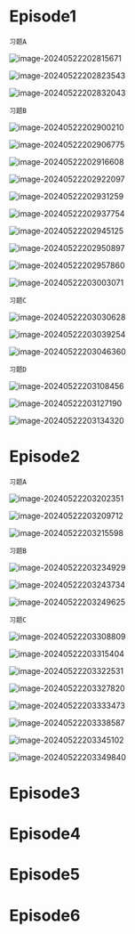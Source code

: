# Episode1

`习题A`

![image-20240522202815671](assets/Unit_4/image-20240522202815671.png)

![image-20240522202823543](assets/Unit_4/image-20240522202823543.png)

![image-20240522202832043](assets/Unit_4/image-20240522202832043.png)

`习题B`

![image-20240522202900210](assets/Unit_4/image-20240522202900210.png)

![image-20240522202906775](assets/Unit_4/image-20240522202906775.png)

![image-20240522202916608](assets/Unit_4/image-20240522202916608.png)

![image-20240522202922097](assets/Unit_4/image-20240522202922097.png)

![image-20240522202931259](assets/Unit_4/image-20240522202931259.png)

![image-20240522202937754](assets/Unit_4/image-20240522202937754.png)

![image-20240522202945125](assets/Unit_4/image-20240522202945125.png)

![image-20240522202950897](assets/Unit_4/image-20240522202950897.png)

![image-20240522202957860](assets/Unit_4/image-20240522202957860.png)

![image-20240522203003071](assets/Unit_4/image-20240522203003071.png)

`习题C`

![image-20240522203030628](assets/Unit_4/image-20240522203030628.png)

![image-20240522203039254](assets/Unit_4/image-20240522203039254.png)

![image-20240522203046360](assets/Unit_4/image-20240522203046360.png)

`习题D`

![image-20240522203108456](assets/Unit_4/image-20240522203108456.png)

![image-20240522203127190](assets/Unit_4/image-20240522203127190.png)

![image-20240522203134320](assets/Unit_4/image-20240522203134320.png)

# Episode2

`习题A`

![image-20240522203202351](assets/Unit_4/image-20240522203202351.png)

![image-20240522203209712](assets/Unit_4/image-20240522203209712.png)

![image-20240522203215598](assets/Unit_4/image-20240522203215598.png)

`习题B`

![image-20240522203234929](assets/Unit_4/image-20240522203234929.png)

![image-20240522203243734](assets/Unit_4/image-20240522203243734.png)

![image-20240522203249625](assets/Unit_4/image-20240522203249625.png)

`习题C`

![image-20240522203308809](assets/Unit_4/image-20240522203308809.png)

![image-20240522203315404](assets/Unit_4/image-20240522203315404.png)

![image-20240522203322531](assets/Unit_4/image-20240522203322531.png)

![image-20240522203327820](assets/Unit_4/image-20240522203327820.png)

![image-20240522203333473](assets/Unit_4/image-20240522203333473.png)

![image-20240522203338587](assets/Unit_4/image-20240522203338587.png)

![image-20240522203345102](assets/Unit_4/image-20240522203345102.png)

![image-20240522203349840](assets/Unit_4/image-20240522203349840.png)

# Episode3



# Episode4



# Episode5



# Episode6

